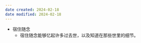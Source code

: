 ```yaml
---
date created: 2024-02-18
date modified: 2024-02-18
---
```

- 宿住随念
    - 宿住随念能够忆起许多过去世，以及知道在那些世里的细节。 
